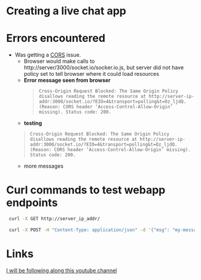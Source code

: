 # Creating a live chat app

# Errors encountered
-  Was getting a [CORS](https://developer.mozilla.org/en-US/docs/Web/HTTP/CORS) issue. 
    + Browser would make calls to http://server/3000/socket.io/socker.io.js, but server did not have policy set to tell browser where it could load resources
    + **Error message seen from browser**
        > ```Cross-Origin Request Blocked: The Same Origin Policy disallows reading the remote resource at http://server-ip-addr:3000/socket.io/?EIO=4&transport=polling&t=Oz_ljdQ. (Reason: CORS header ‘Access-Control-Allow-Origin’ missing). Status code: 200.```
    + **testing** 
    > ```Cross-Origin Request Blocked: The Same Origin Policy disallows reading the remote resource at http://server-ip-addr:3000/socket.io/?EIO=4&transport=polling&t=Oz_ljdQ. (Reason: CORS header ‘Access-Control-Allow-Origin’ missing). Status code: 200.```
    + more messages

# Curl commands to test webapp endpoints
```bash
 curl -X GET http://server_ip_addr/
 
 curl -X POST -H "Content-Type: application/json" -d '{"msg": "my-message"}' http://server-ip-addr/my-message
```

# Links
[I will be following along this youtube channel](https://www.youtube.com/watch?v=rxzOqP9YwmM)